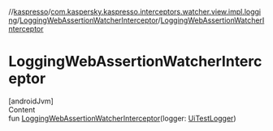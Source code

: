 //[kaspresso](../../index.md)/[com.kaspersky.kaspresso.interceptors.watcher.view.impl.logging](../index.md)/[LoggingWebAssertionWatcherInterceptor](index.md)/[LoggingWebAssertionWatcherInterceptor](-logging-web-assertion-watcher-interceptor.md)



# LoggingWebAssertionWatcherInterceptor  
[androidJvm]  
Content  
fun [LoggingWebAssertionWatcherInterceptor](-logging-web-assertion-watcher-interceptor.md)(logger: [UiTestLogger](../../com.kaspersky.kaspresso.logger/-ui-test-logger/index.md))  




